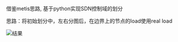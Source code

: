 借鉴metis思路, 基于python实现SDN控制域的划分

思路：将初始划分中，左右分图后，在边界上的节点的load使用real load

![结果](https://halo-1306111927.cos.ap-beijing.myqcloud.com/halo-blog/pymetis_reult_0131.png)